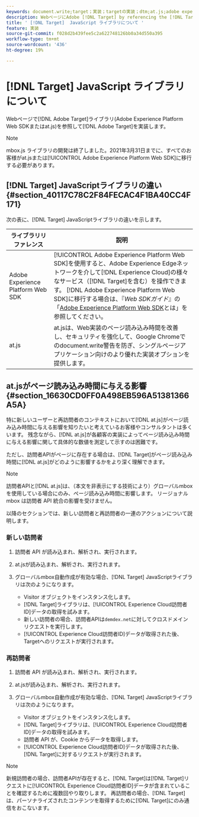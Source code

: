 ```yaml
---
keywords: document.write;target；実装；targetの実装；dtm;at.js;adobe experience platform web skd;aep web sdk;web sdk
description: WebページにAdobe [!DNL Target] by referencing the [!DNL Target] JavaScriptライブラリを実装します。
title: ' [!DNL Target]  JavaScript ライブラリについて '
feature: 実装
source-git-commit: f028d2b439fee5c2a622748126bb0a34d550a395
workflow-type: tm+mt
source-wordcount: '436'
ht-degree: 19%

---
```



# [!DNL Target] JavaScript ライブラリについて 

Webページで[!DNL Adobe Target]ライブラリ(Adobe Experience Platform Web SDKまたはat.js)を参照して[!DNL Adobe Target]を実装します。

>[!NOTE]
>
>mbox.js ライブラリの開発は終了しました。2021年3月31日までに、すべてのお客様がat.jsまたは[!UICONTROL Adobe Experience Platform Web SDK]に移行する必要があります。

## [!DNL Target] JavaScriptライブラリの違い {#section_40117C78C2F84FECAC4F1BA40CC4F171}

次の表に、[!DNL Target] JavaScriptライブラリの違いを示します。

| ライブラリリファレンス | 説明 |
|--- |--- |
| Adobe Experience Platform Web SDK | [!UICONTROL Adobe Experience Platform Web SDK]を使用すると、Adobe Experience Edgeネットワークを介して[!DNL Experience Cloud]の様々なサービス（[!DNL Target]を含む）を操作できます。 [!DNL Adobe Experience Platform Web SDK]に移行する場合は、『*Web SDKガイド*』の「[Adobe Experience Platform Web SDK](/help/c-implementing-target/c-implementing-target-for-client-side-web/aep-web-sdk.md)とは」を参照してください。 |
| at.js | at.jsは、Web実装のページ読み込み時間を改善し、セキュリティを強化して、Google Chromeでのdocument.write警告を防ぎ、シングルページアプリケーション向けのより優れた実装オプションを提供します。 |

## at.jsがページ読み込み時間に与える影響 {#section_16630CD0FF0A498EB596A51381366A5A}

特に新しいユーザーと再訪問者のコンテキストにおいて[!DNL at.js]がページ読み込み時間に与える影響を知りたいと考えているお客様やコンサルタントは多くいます。 残念ながら、[!DNL at.js]が各顧客の実装によってページ読み込み時間に与える影響に関して具体的な数値を測定して示すのは困難です。

ただし、訪問者APIがページに存在する場合は、[!DNL Target]がページ読み込み時間に[!DNL at.js]がどのように影響するかをより深く理解できます。

>[!NOTE]
>
>訪問者APIと[!DNL at.js]は、（本文を非表示にする技術により）グローバルmboxを使用している場合にのみ、ページ読み込み時間に影響します。 リージョナル mbox は訪問者 API 統合の影響を受けません。

以降のセクションでは、新しい訪問者と再訪問者の一連のアクションについて説明します。

### 新しい訪問者

1. 訪問者 API が読み込まれ、解析され、実行されます。
1. at.jsが読み込まれ、解析され、実行されます。
1. グローバルmbox自動作成が有効な場合、[!DNL Target] JavaScriptライブラリは次のようになります。

   * Visitor オブジェクトをインスタンス化します。
   * [!DNL Target]ライブラリは、[!UICONTROL Experience Cloud訪問者ID]データの取得を試みます。
   * 新しい訪問者の場合、訪問者APIは`demdex.net`に対してクロスドメインリクエストを実行します。
   * [!UICONTROL Experience Cloud訪問者ID]データが取得された後、Targetへのリクエストが実行されます。

### 再訪問者

1. 訪問者 API が読み込まれ、解析され、実行されます。
1. at.jsが読み込まれ、解析され、実行されます。
1. グローバルmbox自動作成が有効な場合、[!DNL Target] JavaScriptライブラリは次のようになります。

   * Visitor オブジェクトをインスタンス化します。
   * [!DNL Target]ライブラリは、[!UICONTROL Experience Cloud訪問者ID]データの取得を試みます。
   * 訪問者 API が、Cookie からデータを取得します。
   * [!UICONTROL Experience Cloud訪問者ID]データが取得された後、[!DNL Target]に対するリクエストが実行されます。

>[!NOTE]
>
>新規訪問者の場合、訪問者APIが存在すると、[!DNL Target]は[!DNL Target]リクエストに[!UICONTROL Experience Cloud訪問者ID]データが含まれていることを確認するために複数回やり取りします。 再訪問者の場合、[!DNL Target]は、パーソナライズされたコンテンツを取得するために[!DNL Target]にのみ通信をおこないます。
